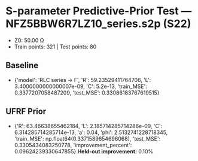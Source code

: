 # S-parameter Predictive-Prior Test — NFZ5BBW6R7LZ10_series.s2p (S22)
- Z0: 50.00 Ω
- Train points: 321  |  Test points: 80

## Baseline
- {'model': 'RLC series -> Γ', 'R': 59.23529411764706, 'L': 3.4000000000000007e-09, 'C': 5.2e-13, 'train_MSE': 0.3377207058487209, 'test_MSE': 0.33086183767619515}

## UFRF Prior
- {'R': 63.46638655462184, 'L': 2.185714285714286e-09, 'C': 6.314285714285714e-13, 'a': 0.04, 'phi': 2.5132741228718345, 'train_MSE': np.float64(0.3371589654696068), 'test_MSE': 0.3305434083250778, 'improvement_percent': 0.09624239330647855}
**Held-out improvement:** 0.10%